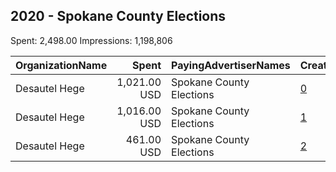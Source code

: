 ## 2020 - Spokane County Elections 
Spent: 2,498.00
Impressions: 1,198,806

|OrganizationName|Spent|PayingAdvertiserNames|CreativeUrls|Impressions|Genders|AgeBrackets|CountryCodes|BillingAddresses|CandidateBallotInformation|
|:---|---:|:---|:---|---:|:---|:---|:---|:---|:---|
|Desautel Hege|1,021.00 USD|Spokane County Elections|[0](https://www.snap.com/political-ads/asset/96d789cbb1f2ec4daa7defd92d67ceba6b7ad31519fc9d78aba16f98af8a62c5?mediaType=png)|490,594|||united states|"315 W Riverside,Spokane,99201,US"|Voter Registration and Education|
|Desautel Hege|1,016.00 USD|Spokane County Elections|[1](https://www.snap.com/political-ads/asset/1880649795839f953dee8a1de030547da9c8c3ead97a8a6e7c5c6490e5e72f09?mediaType=png)|488,347|||united states|"315 W Riverside,Spokane,99201,US"|Voter Registration and Education|
|Desautel Hege|461.00 USD|Spokane County Elections|[2](https://www.snap.com/political-ads/asset/325019d4e365c50c3e6f97c13778dae75f470c6b7ccdaac3ad1f972496622b47?mediaType=png)|219,865|||united states|"315 W Riverside,Spokane,99201,US"|Voter Registration and Education|
